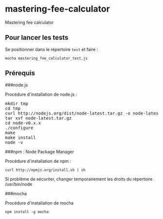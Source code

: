 mastering-fee-calculator
========================

Mastering fee calculator

Pour lancer les tests
---------------------

Se positionner dans le répertoire `test` et faire :

`mocha mastering_fee_calculator_test.js`


Prérequis
---------

###node.js

Procédure d'installation de node.js :
<pre>
mkdir tmp
cd tmp
curl http://nodejs.org/dist/node-latest.tar.gz -o node-latest.tar.gz
tar xvf node-latest.tar.gz
cd node-v0.x.x
./configure
make
make install
node -v
</pre>

###npm : Node Package Manager

Procédure d'installation de npm :

`curl http://npmjs.org/install.sh | sh`

Si problème de sécuriter, changer temporairement les droits du répertoire /usr/bin/node

###mocha

Procédure d'installation de mocha

`npm install -g mocha`



